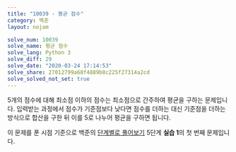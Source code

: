 ```yaml
---
title: "10039 - 평균 점수"
category: 백준
layout: nojam

solve_num: 10039
solve_name: 평균 점수
solve_lang: Python 3
solve_diff: 29
solve_date: "2020-03-24 17:14:53"
solve_share: 27012799a68f4889b8c225f27314a2cd
solve_solved_not_set: true
---
```


5개의 점수에 대해 최소점 이하의 점수는 최소점으로 간주하여 평균을 구하는 문제입니다. 입력받는 과정에서 점수가 기준점보다 낮다면 점수를 더하는 대신 기준점을 더하는 방식으로 합산을 구한 뒤 이를 5로 나누어 평균을 구하면 됩니다.

이 문제를 푼 시점 기준으로 백준의 [단계별로 풀어보기](http://noj.am/p/s) 5단계 **실습 1**의 첫 번째 문제입니다.
